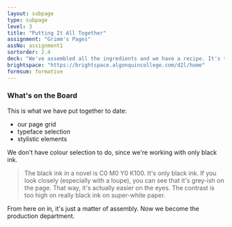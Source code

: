 ```yaml
---
layout: subpage
type: subpage
level: 3
title: "Putting It All Together"
assignment: "Grimm's Pages"
assNo: assignment1
sortorder: 2.4
deck: "We've assembled all the ingredients and we have a recipe. It's time to get cooking."
brightspace: "https://brightspace.algonquincollege.com/d2l/home"
formsum: formative
---
```

### What's on the Board

This is what we have put together to date:

- our page grid
- typeface selection
- stylistic elements

We don't have colour selection to do, since we're working with only black ink.

> The black ink in a novel is C0 M0 Y0 K100. It's only black ink. If you look closely (especially with a loupe), you can see that it's grey-ish on the page. That way, it's actually easier on the eyes. The contrast is too high on really black ink on super-white paper.

From here on in, it's just a matter of assembly. Now we become the production department.